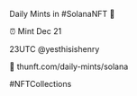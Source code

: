 Daily Mints in #SolanaNFT 🚀

⏰ Mint Dec 21

23UTC @yesthisishenry

🔗 thunft.com/daily-mints/solana

#NFTCollections